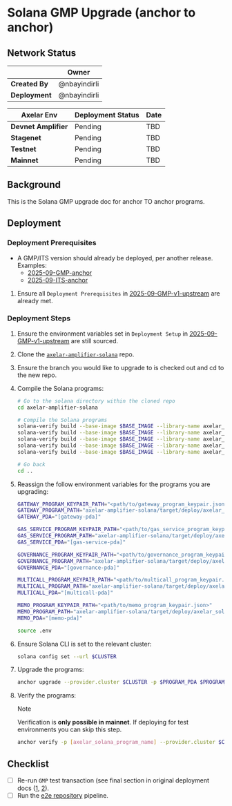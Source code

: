 # Solana GMP Upgrade (anchor to anchor)

## Network Status

|                | **Owner**    |
| -------------- | ------------ |
| **Created By** | @nbayindirli |
| **Deployment** | @nbayindirli |

| **Axelar Env**       | **Deployment Status** | **Date**   |
| -------------------- | --------------------- | ---------- |
| **Devnet Amplifier** | Pending               | TBD        |
| **Stagenet**         | Pending               | TBD        |
| **Testnet**          | Pending               | TBD        |
| **Mainnet**          | Pending               | TBD        |

## Background

This is the Solana GMP upgrade doc for anchor TO anchor programs.

## Deployment

### Deployment Prerequisites

- A GMP/ITS version should already be deployed, per another release. Examples:
  - [2025-09-GMP-anchor](./2025-09-GMP-anchor.md)
  - [2025-09-ITS-anchor](./2025-09-ITS-anchor.md)

1. Ensure all `Deployment Prerequisites` in [2025-09-GMP-v1-upstream](./2025-09-GMP-v1-upstream.md) are already met.

### Deployment Steps

1. Ensure the environment variables set in `Deployment Setup` in [2025-09-GMP-v1-upstream](./2025-09-GMP-v1-upstream.md) are still sourced.

1. Clone the [`axelar-amplifier-solana`](https://github.com/axelarnetwork/axelar-amplifier-solana) repo.

1. Ensure the branch you would like to upgrade to is checked out and cd to the new repo.

1. Compile the Solana programs:

    ```sh
    # Go to the solana directory within the cloned repo
    cd axelar-amplifier-solana

    # Compile the Solana programs
    solana-verify build --base-image $BASE_IMAGE --library-name axelar_solana_gas_service
    solana-verify build --base-image $BASE_IMAGE --library-name axelar_solana_gateway
    solana-verify build --base-image $BASE_IMAGE --library-name axelar_solana_governance
    solana-verify build --base-image $BASE_IMAGE --library-name axelar_solana_multicall
    solana-verify build --base-image $BASE_IMAGE --library-name axelar_solana_memo_program

    # Go back
    cd ..
    ```

1. Reassign the follow environment variables for the programs you are upgrading:

    ```sh
    GATEWAY_PROGRAM_KEYPAIR_PATH="<path/to/gateway_program_keypair.json>"
    GATEWAY_PROGRAM_PATH="axelar-amplifier-solana/target/deploy/axelar_solana_gateway.so"
    GATEWAY_PDA="[gateway-pda]"

    GAS_SERVICE_PROGRAM_KEYPAIR_PATH="<path/to/gas_service_program_keypair.json>"
    GAS_SERVICE_PROGRAM_PATH="axelar-amplifier-solana/target/deploy/axelar_solana_gas_service.so"
    GAS_SERVICE_PDA="[gas-service-pda]"

    GOVERNANCE_PROGRAM_KEYPAIR_PATH="<path/to/governance_program_keypair.json>"
    GOVERNANCE_PROGRAM_PATH="axelar-amplifier-solana/target/deploy/axelar_solana_governance.so"
    GOVERNANCE_PDA="[governance-pda]"

    MULTICALL_PROGRAM_KEYPAIR_PATH="<path/to/multicall_program_keypair.json>"
    MULTICALL_PROGRAM_PATH="axelar-amplifier-solana/target/deploy/axelar_solana_multicall.so"
    MULTICALL_PDA="[multicall-pda]"

    MEMO_PROGRAM_KEYPAIR_PATH="<path/to/memo_program_keypair.json>"
    MEMO_PROGRAM_PATH="axelar-amplifier-solana/target/deploy/axelar_solana_memo_program.so"
    MEMO_PDA="[memo-pda]"
    ```

    ```bash
    source .env
    ```

1. Ensure Solana CLI is set to the relevant cluster:

   ```bash
   solana config set --url $CLUSTER
   ```

1. Upgrade the programs:

    ```sh
    anchor upgrade --provider.cluster $CLUSTER -p $PROGRAM_PDA $PROGRAM_PATH
    ```

1. Verify the programs:

    > [!NOTE]
    > Verification is **only possible in mainnet**. If deploying for test environments you can skip this step.

    ```bash
    anchor verify -p [axelar_solana_program_name] --provider.cluster $CLUSTER $(solana address -k $PROGRAM_KEYPAIR_PATH) -- --no-default-features --features $ENV
    ```

## Checklist

- [ ] Re-run `GMP` test transaction (see final section in original deployment docs ([1](./2025-09-GMP-anchor.md), [2](./2025-09-ITS-anchor.md)).
- [ ] Run the [e2e repository](https://github.com/eigerco/axelar-solana-e2e) pipeline.
